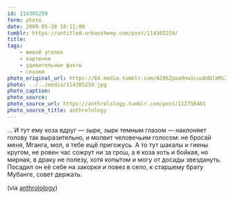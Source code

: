 ```yaml
---
id: 114305259
form: photo
date: 2009-05-28 18:11:00
tumblr: https://untitled.urbansheep.com/post/114305259/
title:
tags:
    - живой уголок
    - картинки
    - удивительные факты
    - сказки
photo_original_url: https://64.media.tumblr.com/A206Zpoa9nw1cuu8dQlbMiZDo1_1280.jpg
photo: ../../media/114305259.jpg
photo_caption:
photo_source:
photo_source_url: https://anthrolology.tumblr.com/post/112756401
photo_source_title: anthrolology
---
```


<p>… И тут ему коза вдруг — зырк, зырк темным глазом — наклоняет голову так выразительно, и молвит человечьим голосом: не бросай меня, Мганга, мол, я тебе ещё пригожусь. А то тут шакалы и гиены кругом, не ровен час сожрут ни за грош, а я коза хоть и бойкая, но мирная, в драку не полезу, хотя копытом и могу от досады звездануть. Посадил он её себе на закорки и повез в село, к старшему брату Мубанге, совет держать.</p>

<p>(via <a href="http://anthrolology.tumblr.com/post/112756401">anthrolology</a>)</p>
